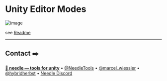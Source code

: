 # Unity Editor Modes

![image](https://user-images.githubusercontent.com/5083203/179876811-70803b39-5d1b-4310-ad9e-6696f1c03b30.png)

see [Readme](/package)

---
## Contact ✒️
<b>[🌵 needle — tools for unity](https://needle.tools)</b> • 
[@NeedleTools](https://twitter.com/NeedleTools) • 
[@marcel_wiessler](https://twitter.com/marcel_wiessler) • 
[@hybridherbst](https://twitter.com/hybridherbst) • 
[Needle Discord](http://discord.needle.tools)

